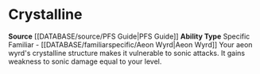﻿---
ability_type: Specific Familiar - Aeon Wyrd
id: '44'
name: Crystalline
rarity: Common
source: '[[DATABASE/source/PFS Guide|PFS Guide]]'
type: Familiar Ability

---
# Crystalline

**Source** [[DATABASE/source/PFS Guide|PFS Guide]]
**Ability Type** Specific Familiar - [[DATABASE/familiarspecific/Aeon Wyrd|Aeon Wyrd]]
Your aeon wyrd's crystalline structure makes it vulnerable to sonic attacks. It gains weakness to sonic damage equal to your level.